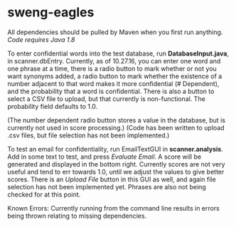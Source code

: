 # sweng-eagles

All dependencies should be pulled by Maven when you first run anything.
*Code requires Java 1.8*


To enter confidential words into the test database, run **DatabaseInput.java**, in scanner.dbEntry. Currently,
as of 10.27.16, you can enter one word and one phrase at a time, there is a radio button to mark whether or not you want
synonyms added, a radio button to mark whether the existence of a number adjacent to that word makes it
more confidential (# Dependent), and the probability that a word is confidential. There is also a button to select
a CSV file to upload, but that currently is non-functional. The probability field defaults to 1.0.

(The number dependent radio button stores a value in the database, but is currently not used in score processing.)
(Code has been written to upload .csv files, but file selection has not been implemented.)

To test an email for confidentiality, run EmailTextGUI in **scanner.analysis**. Add in some text to test,
and press *Evaluate Email*. A score will be generated and displayed in the bottom right. Currently scores are
not very useful and tend to err towards 1.0, until we adjust the values to give better scores. There is an
*Upload File* button in this GUI as well, and again file selection has not been implemented yet.
Phrases are also not being checked for at this point.

Known Errors:
Currently running from the command line results in errors being thrown relating to missing dependencies.
